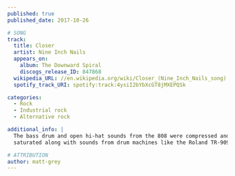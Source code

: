 ```yaml
---
published: true
published_date: 2017-10-26

# SONG
track:
  title: Closer
  artist: Nine Inch Nails
  appears_on:
    album: The Downward Spiral
    discogs_release_ID: 847868
  wikipedia_URL: //en.wikipedia.org/wiki/Closer_(Nine_Inch_Nails_song)
  spotify_track_URI: spotify:track:4ysiI2bYbXcGT8jMXEPQSk

categories:
  - Rock
  - Industrial rock
  - Alternative rock

additional_info: |
  The bass drum and open hi-hat sounds from the 808 were compressed and
  saturated along with sounds from drum machines like the Roland TR-909.

# ATTRIBUTION
author: matt-grey
---
```

